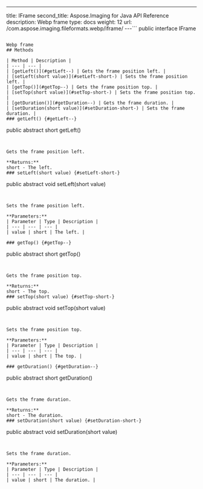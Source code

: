 ---
title: IFrame
second_title: Aspose.Imaging for Java API Reference
description: Webp frame
type: docs
weight: 12
url: /com.aspose.imaging.fileformats.webp/iframe/
---```
public interface IFrame
```

Webp frame
## Methods

| Method | Description |
| --- | --- |
| [getLeft()](#getLeft--) | Gets the frame position left. |
| [setLeft(short value)](#setLeft-short-) | Sets the frame position left. |
| [getTop()](#getTop--) | Gets the frame position top. |
| [setTop(short value)](#setTop-short-) | Sets the frame position top. |
| [getDuration()](#getDuration--) | Gets the frame duration. |
| [setDuration(short value)](#setDuration-short-) | Sets the frame duration. |
### getLeft() {#getLeft--}
```
public abstract short getLeft()
```


Gets the frame position left.

**Returns:**
short - The left.
### setLeft(short value) {#setLeft-short-}
```
public abstract void setLeft(short value)
```


Sets the frame position left.

**Parameters:**
| Parameter | Type | Description |
| --- | --- | --- |
| value | short | The left. |

### getTop() {#getTop--}
```
public abstract short getTop()
```


Gets the frame position top.

**Returns:**
short - The top.
### setTop(short value) {#setTop-short-}
```
public abstract void setTop(short value)
```


Sets the frame position top.

**Parameters:**
| Parameter | Type | Description |
| --- | --- | --- |
| value | short | The top. |

### getDuration() {#getDuration--}
```
public abstract short getDuration()
```


Gets the frame duration.

**Returns:**
short - The duration.
### setDuration(short value) {#setDuration-short-}
```
public abstract void setDuration(short value)
```


Sets the frame duration.

**Parameters:**
| Parameter | Type | Description |
| --- | --- | --- |
| value | short | The duration. |

